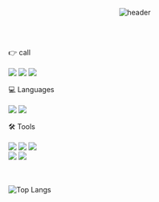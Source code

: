<div align="center">
  
  ![header](https://capsule-render.vercel.app/api?type=Cylinder&text=I.sak2's&nbsp;Git)
</div>

<br><br>

👉 call
<br><br>
<a href="https://www.instagram.com/i.sak2?igsh=a3RycGYwNDF3OG0%3D&utm_source=qr" target="_blank"><img src="https://img.shields.io/badge/Instagram-E4405F?style=flat&logo=instagram&logoColor=white"/></a>
<a href="https://github.com/isakdevelop/" target= "_blank"><img src="https://img.shields.io/badge/github-181717?style=flat&logo=github&logoColor=white"></a>
<img src="https://img.shields.io/badge/daishi7462@naver.com-03C75A?style=flat&logo=naver&logoColor=white">

💻 Languages
<br><br>
<img src="https://img.shields.io/badge/SpringBoot-6DB33F?style=flat&logo=springboot&logoColor=white">
<img src="https://img.shields.io/badge/SpringSecurity-6DB33F?style=flat&logo=springsecurity&logoColor=white">


🛠 Tools
<br><br>
<img src="https://img.shields.io/badge/Intellij IDEA-F05650?style=flat&logo=intellijidea&logoColor=black">
<img src="https://img.shields.io/badge/PostMan-FF6C37?style=flat&logo=postman&logoColor=black">
<img src="https://img.shields.io/badge/DataGrip-a374db?style=flat&logo=datagrip&logoColor=black">
<br>
<img src="https://img.shields.io/badge/Docker-2496ED?style=flat&logo=docker&logoColor=white">
<img src="https://img.shields.io/badge/MySQL-4479A1?style=flat&logo=MySQL&logoColor=white">

<br><br>
![Top Langs](https://github-readme-stats.vercel.app/api/top-langs/?username=isakdevelop&layout=compact)

